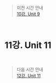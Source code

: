 > 이전 시간 안내  
> [10강. Unit 9](./10_Unit09.md)  

<br>

# 11강. Unit 11  

<br>

> 다음 시간 안내  
> [12강. Unit 11](./12_Unit11.md)  